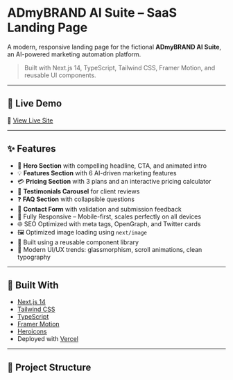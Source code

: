 # ADmyBRAND AI Suite – SaaS Landing Page

A modern, responsive landing page for the fictional **ADmyBRAND AI Suite**, an AI-powered marketing automation platform.

> Built with Next.js 14, TypeScript, Tailwind CSS, Framer Motion, and reusable UI components.

---

## 🚀 Live Demo

🔗 [View Live Site](https://your-vercel-url.vercel.app)

---

## ✨ Features

- 🎯 **Hero Section** with compelling headline, CTA, and animated intro
- 💡 **Features Section** with 6 AI-driven marketing features
- 💳 **Pricing Section** with 3 plans and an interactive pricing calculator
- 💬 **Testimonials Carousel** for client reviews
- ❓ **FAQ Section** with collapsible questions
- 📩 **Contact Form** with validation and submission feedback
- 📱 Fully Responsive – Mobile-first, scales perfectly on all devices
- 🌐 SEO Optimized with meta tags, OpenGraph, and Twitter cards
- 🖼️ Optimized image loading using `next/image`
- 🧩 Built using a reusable component library
- 🎨 Modern UI/UX trends: glassmorphism, scroll animations, clean typography

---

## 🧠 Built With

- [Next.js 14](https://nextjs.org/)
- [Tailwind CSS](https://tailwindcss.com/)
- [TypeScript](https://www.typescriptlang.org/)
- [Framer Motion](https://www.framer.com/motion/)
- [Heroicons](https://heroicons.com/)
- Deployed with [Vercel](https://vercel.com)

---

## 📁 Project Structure

